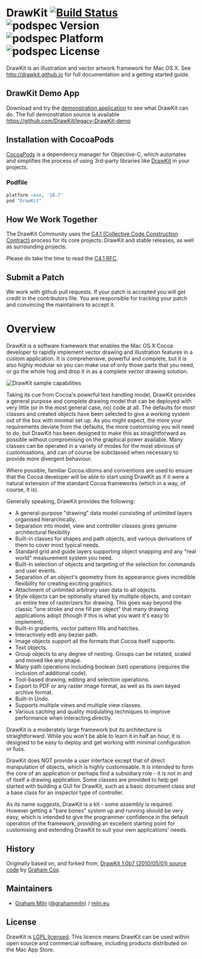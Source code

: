 # DrawKit [![Build Status](https://travis-ci.org/DrawKit/DrawKit.png?branch=master)](https://travis-ci.org/DrawKit/DrawKit) ![podspec Version](https://cocoapod-badges.herokuapp.com/v/DrawKit/badge.png) ![podspec Platform](https://cocoapod-badges.herokuapp.com/p/DrawKit/badge.png) ![podspec License](https://cocoapod-badges.herokuapp.com/l/DrawKit/badge.png)

DrawKit is an illustration and vector artwork framework for Mac OS X. See http://drawkit.github.io for full documentation and a getting started guide.

## DrawKit Demo App

Download and try the [demonstration application](https://github.com/DrawKit/legacy-DrawKit-demo/releases/download/1.0b7/DrawDemo_app_b7.zip) to see what DrawKit can do. The full demonstration source is available https://github.com/DrawKit/legacy-DrawKit-demo

## Installation with CocoaPods

[CocoaPods](http://cocoapods.org) is a dependency manager for Objective-C, which automates and simplifies the process of using 3rd-party libraries like [DrawKit](http://drawkit.github.io/) in your projects.

### Podfile

```ruby
platform :osx, '10.7'
pod "DrawKit"
```

## How We Work Together

The DrawKit Community uses the [C4.1 (Collective Code Construction Contract)](http://rfc.zeromq.org/spec:22) process for its core projects: DrawKit and stable releases, as well as surrounding projects.

Please do take the time to read the [C4.1 RFC](http://rfc.zeromq.org/spec:22).

## Submit a Patch

We work with github pull requests. If your patch is accepted you will get credit in the contributors file. You are responsible for tracking your patch and convincing the maintainers to accept it.

# Overview

DrawKit is a software framework that enables the Mac OS X Cocoa developer to rapidly implement vector drawing and illustration features in a custom application. It is comprehensive, powerful and complete, but it is also highly modular so you can make use of only those parts that you need, or go the whole hog and drop it in as a complete vector drawing solution.

![DrawKit sample capabilities](https://raw.githubusercontent.com/DrawKit/DrawKit/master/documentation/drawkit-sample-capabilities.png)

Taking its cue from Cocoa's powerful text handling model, DrawKit provides a general purpose and complete drawing model that can be deployed with very little (or in the most general case, no) code at all. The defaults for most classes and created objects have been selected to give a working system out of the box with minimal set up. As you might expect, the more your requirements deviate from the defaults, the more customising you will need to do, but DrawKit has been designed to make this as straightforward as possible without compromising on the graphical power available. Many classes can be operated in a variety of modes for the most obvious of customisations, and can of course be subclassed when necessary to provide more divergent behaviour.

Where possible, familiar Cocoa idioms and conventions are used to ensure that the Cocoa developer will be able to start using DrawKit as if it were a natural extension of the standard Cocoa frameworks (which in a way, of course, it is).

Generally speaking, DrawKit provides the following:

* A general-purpose "drawing" data model consisting of unlimited layers organised hierarchically.
* Separation into model, view and controller classes gives genuine architectural flexibility
* Built-in classes for shapes and path objects, and various derivations of them to cover most typical needs.
* Standard grid and guide layers supporting object snapping and any "real world" measurement system you need.
* Built-in selection of objects and targeting of the selection for commands and user events.
* Separation of an object's geometry from its appearance gives incredible flexibility for creating exciting graphics.
* Attachment of unlimited arbitrary user data to all objects.
* Style objects can be optionally shared by multiple objects, and contain an entire tree of rasterizers for drawing. This goes way beyond the classic "one stroke and one fill per object" that many drawing applications adopt (though if this is what you want it's easy to implement).
* Built-in gradients, vector pattern fills and hatches.
* Interactively edit any bezier path.
* Image objects support all the formats that Cocoa itself supports.
* Text objects.
* Group objects to any degree of nesting. Groups can be rotated, scaled and moved like any shape.
* Many path operations including boolean (set) operations (requires the inclusion of additional code).
* Tool-based drawing, editing and selection operations.
* Export to PDF or any raster image format, as well as its own keyed archive format.
* Built-in Undo.
* Supports multiple views and multiple view classes.
* Various caching and quality modulating techniques to improve performance when interacting directly.

DrawKit is a moderately large framework but its architecture is straightforward. While you won't be able to learn it in half an hour, it is designed to be easy to deploy and get working with minimal configuration or fuss.

DrawKit does NOT provide a user interface except that of direct manipulation of objects, which is highly customisable. It is intended to form the core of an application or perhaps find a subsidiary role - it is not in and of itself a drawing application. Some classes are provided to help get started with building a GUI for DrawKit, such as a basic document class and a base class for an inspector type of controller.

As its name suggests, DrawKit is a kit - some assembly is required. However getting a "bare bones" system up and running should be very easy, which is intended to give the programmer confidence in the default operation of the framework, providing an excellent starting point for customising and extending DrawKit to suit your own applications' needs.

## History

Originally based on, and forked from, [DrawKit 1.0b7 (2010/05/01) source code](http://www.apptree.net/drawkitmain.htm) by [Graham Cox](http://apptree.net/about.htm).

## Maintainers

 - [Graham Miln](http://github.com/grahammiln) ([@grahammiln](https://twitter.com/grahammiln)) / [miln.eu](http://miln.eu)

## License

DrawKit is [LGPL licensed](https://github.com/DrawKit/DrawKit/blob/master/LICENSE). This licence means DrawKit can be used within open source and commercial software, including products distributed on the Mac App Store.

